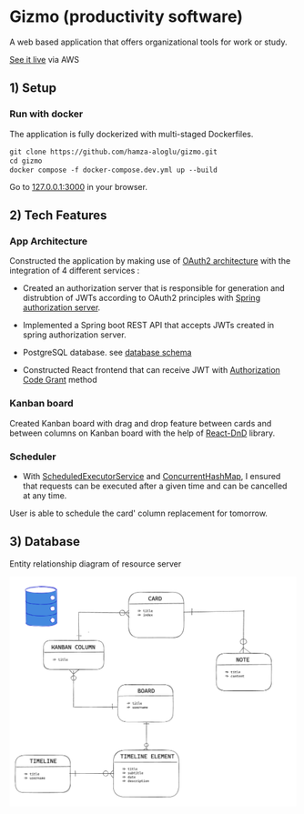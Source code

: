 # Gizmo (productivity software)

A web based application that offers organizational tools for work or study.

[See it live](http://gizmo-client.s3-website.eu-central-1.amazonaws.com) via AWS

## 1) Setup

### Run with docker

The application is fully dockerized with multi-staged Dockerfiles.

````
git clone https://github.com/hamza-aloglu/gizmo.git
cd gizmo
docker compose -f docker-compose.dev.yml up --build
````

Go to [127.0.0.1:3000](http://127.0.0.1:3000) in your browser.

## 2) Tech Features

### App Architecture

Constructed the application by making use of [OAuth2 architecture](https://datatracker.ietf.org/doc/html/draft-ietf-oauth-v2-1-05\#name-protocol-flow) with the integration of 4 different services :

- Created an authorization server that is responsible for generation and distrubtion of JWTs according to OAuth2 principles with [Spring authorization server](https://spring.io/projects/spring-authorization-server).

- Implemented a Spring boot REST API that accepts JWTs created in spring authorization server.

- PostgreSQL database. see [database schema](https://raw.githubusercontent.com/hamza-aloglu/gizmo/main/gizmo-db-ERD.png?token=GHSAT0AAAAAACEMKCWDGXGNRYAGI7DVBECGZH3JQ2Q)

- Constructed React frontend that can receive JWT with [Authorization Code Grant](https://datatracker.ietf.org/doc/html/draft-ietf-oauth-v2-1-05#name-authorization-code-grant) method

### Kanban board

Created Kanban board with drag and drop feature between cards and between columns on Kanban board with the help of [React-DnD](https://github.com/react-dnd/react-dnd) library.


### Scheduler

- With [ScheduledExecutorService](https://docs.oracle.com/javase/8/docs/api/java/util/concurrent/ScheduledExecutorService.html) and [ConcurrentHashMap](https://docs.oracle.com/javase/8/docs/api/java/util/concurrent/ConcurrentHashMap.html), I ensured that requests can be executed after a given time and can be cancelled at any time.

User is able to schedule the card' column replacement for tomorrow.

## 3) Database

Entity relationship diagram of resource server

<img width=800 alt="185167091-6c7c6466-6743-4d79-a493-17f8d863700d" src="https://github.com/hamza-aloglu/gizmo/blob/main/gizmo-db-ERD.png?raw=true">
